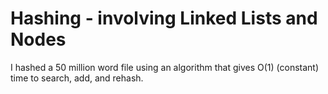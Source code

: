 # Hashing - involving Linked Lists and Nodes
I hashed a 50 million word file using an algorithm that gives O(1) (constant) time to search, add, and rehash.
